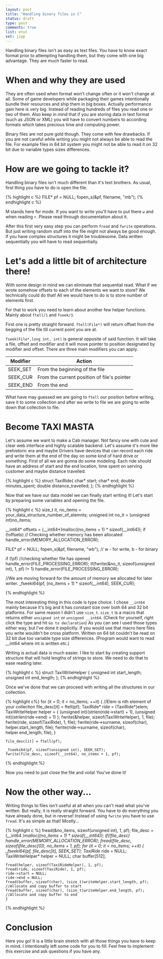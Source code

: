 ```yaml
---
layout: post
title: "Handling binary files in C"
status: draft
type: post
comments: true
list: etut
set: jipp
---
```


Handling binary files isn't as easy as text files. You have to know exact format prior to attempting handling them, but they come with one big advantage. They are much faster to read.

# When and why they are used

They are often used when format won't change often or it won't change at all. Some of game developers while packaging their games intentionally bundle their resources and ship them in big boxes. Actually performance gain here is very big. Instead of reading hundreds of files you read one or two of them. Also keep in mind that if you are storing data in text format (such as JSON or XML) you will have to convert numbers to according formats which takes precious time and computing power.

Binary files are not pure gold though. They come with few drawbacks. If you are not careful while writing you might not always be able to read the file. For example files in 64 bit system you might not be able to read it on 32 bit due to variable types sizes differences.

# How are we going to tackle it?

Handling binary files isn't much different than it's text brothers. As usual, first thing you have to do is open the file.

{% highlight c %}
  FILE* pf = NULL;
  fopen_s(&pf, filename, "mb");
{% endhighlight c %}

M stands here for mode. If you want to write you'll have to put there `w` and when reading `r`. Please read through documentation about it.

After this first very easy step you can perform `fread` and `fwrite` operations. But just writing random stuff into the file might not always be good enough. If you have complex structures it might be troublesome. Data written sequentially you will have to read sequentially.

# Let's add a little bit of architecture there!

With some design in mind we can eliminate that sequential read. What if we wrote somehow offsets to each of the elements we want to store? We technically could do that! All we would have to do is to store number of elements first.

For that to work you need to learn about another few helper functions. Mainly about `ftell/1` and `fseek/3`.

First one is pretty straight forward. `ftell(File*)` will return offset from the begging of the file till current point you are at.

`fseek(File*,long int, int)` is general opposite of said function. It will take a file, offset and modifier and it will move pointer to position designated by modifier and offset. There are three main modifiers you can apply.

| Modifier | Action |
| -------- | ------ |
| SEEK_SET | From the beginning of the file |
| SEEK_CUR | From the current position of file's pointer |
| SEEK_END | From the end |

What have may guessed we are going to `ftell` our position before writing, save it to some collection and after we write to file we are going to write down that collection to file.

# Become TAXI MASTA

Let's assume we want to make a Cab manager. Not fancy one with cute and clear web interface and highly scalable backend. Let's assume it's more like prehistoric era and maybe Drivers have devices that can record each ride and write them at the end of the day on some kind of hard drive or something. First of all we are gonna do some modeling. Each ride should have an address of start and the end location, time spent on serving customer and maybe distance travelled.

{% highlight c %}
struct TaxiRide{
  char* start;
  char* end;
  double minutes_spent;
  double distance_travelled;
};
{% endhighlight %}

Now that we have our data model we can finally start writing it! Let's start by preparing some variables and opening the file.

{% highlight c %}
size_t it, no_items = your_data_structure_number_of_elemnts;
unsigned int no_it = (unsigned int)no_items;

__int64* offsets = (__int64*)malloc((no_items + 1) * sizeof(__int64));
if (!offsets) // Checking whether memory has been allocated
  handle_error(MEMORY_ALLOCATION_ERROR);

FILE* pf = NULL;
fopen_s(&pf, filename, "wb"); // w - for write, b - for binary

if (!pf) //checking whether file has opened
  handle_error(FILE_PROCESSING_ERROR);
if(fwrite(&no_it, sizeof(unsigned int), 1, pf) != 1)
  handle_error(FILE_PROCESSING_ERROR);

//We are moving forward for the amount of memory we allocated for later writer.
_fseeki64(pf, (no_items + 1) * sizeof(__int64), SEEK_CUR);

{% endhighlight %}

The most interesting thing in this code is type choice. I chose `__int64` mainly because it's big and it has constant size over both 64 and 32 bit platforms. For same reason I didn't use `size_t`. `size_t` is a macro that returns either `unsigned int` or `unsigned __int64`. (Check for yourself, right click the type and hit `Go to declaration`) As you can see I used those types either way, but I've done it explicitly. If you would use that macro here files you write wouldn't be cross platform. Written on 64 bit couldn't be read on 32 bit due too variable type size differences. (Program would want to read __int64 where int is written etc.)

Writing is actual data is much easier. I like to start by creating support structure that will hold lengths of strings to store. We need to do that to ease reading later.

{% highlight c %}
struct TaxiWriteHelper {
	unsigned int start_length;
  unsigned int end_length;
};
{% endhighlight %}

Once we've done that we can proceed with writing all the structures in our collection.

{% highlight c%}
for (it = 0; it < no_items; ++it)
	{
    //Elem is nth element of your collection
		file_desc[it] = ftell(pf);
    TaxiRide* ride = (TaxiRide*)elem;
    TaxiWriteHelper helper = { (unsigned int)(strlen(ride->start) + 1), (unsigned int)(strlen(ride->end) + 1) };
    fwrite(&helper, sizeof(TaxiWriteHelper), 1, file);
    fwrite(ride, sizeof(TaxiRide), 1, file);
    fwrite(ride->surname, sizeof(char), helper.start_length, file);
    fwrite(ride->surname, sizeof(char), helper.end_length, file);
	}

	file_desc[it] = ftell(pf);

	_fseeki64(pf, sizeof(unsigned int), SEEK_SET);
	fwrite(file_desc, sizeof(__int64), no_items + 1, pf);
{% endhighlight %}

Now you need to just close the file and voila! You've done it!

# Now the other way...

Writing things to files isn't useful at all when you can't read what you've written. But really, it is really straight forward. You have to do everything you have already done, but in reverse! Instead of using `fwrite` you have to use `fread`. It's as simple as that! Mostly...

{% highlight c %}
  fread(&no_items, sizeof(unsigned int), 1, pf);
	file_desc = (__int64 *)malloc((no_items + 1) * sizeof(__int64));
	if(!file_desc)
		handle_error(MEMORY_ALLOCATION_ERROR);
	fread(file_desc, sizeof(file_desc[0]), no_items + 1, pf);
	for (it = 0; it < no_items; ++it)
	{
		_fseeki64(pf, file_desc[it], SEEK_SET);
		TaxiRide* ride = NULL;
    TaxiWriteHelper* helper = NULL;
    char buffer[512];

  	fread(helper, sizeof(TaxiRideHelper), 1, pf);
  	fread(ride, sizeof(TaxiRide), 1, pf);
  	ride->start = NULL;
    ride->end = NULL;
  	fread(buffer, sizeof(char), (size_t)writeHelper.start_length, pf);
  	//Allocate and copy buffer to start
    fread(buffer, sizeof(char), (size_t)writeHelper.end_length, pf);
  	//Allocate and copy buffer to end
	}
{% endhighlight %}

# Conclusion

Here you go! It is a little brain stretch with all those things you have to keep in mind. I intentionally left some code for you to fill. Feel free to implement this exercise and ask questions if you have any.
